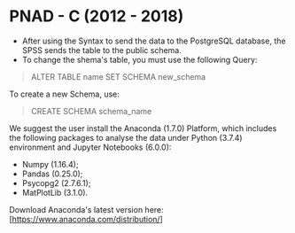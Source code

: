 # PNAD - C (2012 - 2018)

- After using the Syntax to send the data to the PostgreSQL database, the SPSS sends the table to the public schema.
- To change the shema's table, you must use the following Query:

> ALTER TABLE name
> SET SCHEMA new_schema

To create a new Schema, use:

> CREATE SCHEMA schema_name

We suggest the user install the Anaconda (1.7.0) Platform, which includes the following packages to analyse the data under Python (3.7.4) environment and Jupyter Notebooks (6.0.0):

- Numpy (1.16.4);
- Pandas (0.25.0);
- Psycopg2 (2.7.6.1);
- MatPlotLib (3.1.0).

Download Anaconda's latest version here:[https://www.anaconda.com/distribution/]
